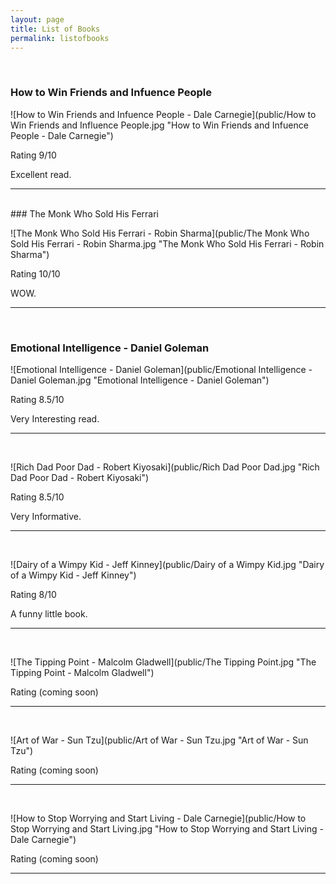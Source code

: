 ```yaml
---
layout: page
title: List of Books
permalink: listofbooks
---
```


<!--
<p class="message">
  Hey therefefsdf! This page is included as an example. Feel free to customize it for your own use upon downloading. Carry on!
</p>-->
<br/>

### How to Win Friends and Infuence People

![How to Win Friends and Infuence People - Dale Carnegie](public/How to Win Friends and Influence People.jpg "How to Win Friends and Infuence People - Dale Carnegie")


Rating 9/10   

Excellent read.
<hr>

<br/>
### The Monk Who Sold His Ferrari

![The Monk Who Sold His Ferrari - Robin Sharma](public/The Monk Who Sold His Ferrari - Robin Sharma.jpg "The Monk Who Sold His Ferrari - Robin Sharma")

Rating 10/10  

WOW. 
<hr>

<br/>

### Emotional Intelligence - Daniel Goleman

![Emotional Intelligence - Daniel Goleman](public/Emotional Intelligence - Daniel Goleman.jpg "Emotional Intelligence - Daniel Goleman")

Rating 8.5/10  

Very Interesting read. 
<hr>

<br/>

![Rich Dad Poor Dad - Robert Kiyosaki](public/Rich Dad Poor Dad.jpg "Rich Dad Poor Dad - Robert Kiyosaki")

Rating 8.5/10  

Very Informative. 
<hr>

<br/>

![Dairy of a Wimpy Kid - Jeff Kinney](public/Dairy of a Wimpy Kid.jpg "Dairy of a Wimpy Kid - Jeff Kinney")

Rating 8/10  

A funny little book. 
<hr>

<br/>

![The Tipping Point - Malcolm Gladwell](public/The Tipping Point.jpg "The Tipping Point - Malcolm Gladwell")

Rating (coming soon)  

<hr>
<br/>

![Art of War - Sun Tzu](public/Art of War - Sun Tzu.jpg "Art of War - Sun Tzu")

Rating (coming soon) 

<hr>
<br/>

![How to Stop Worrying and Start Living - Dale Carnegie](public/How to Stop Worrying and Start Living.jpg "How to Stop Worrying and Start Living - Dale Carnegie")

Rating (coming soon) 

<hr>
<br/>